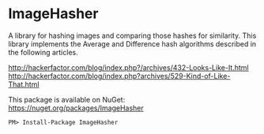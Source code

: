 ImageHasher
===========

A library for hashing images and comparing those hashes for similarity. This library implements the Average and Difference hash algorithms described in the following articles.

http://hackerfactor.com/blog/index.php?/archives/432-Looks-Like-It.html  
http://hackerfactor.com/blog/index.php?archives/529-Kind-of-Like-That.html

This package is available on NuGet: https://nuget.org/packages/ImageHasher

```
PM> Install-Package ImageHasher
```
